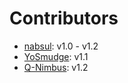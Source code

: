 # Contributors

- [nabsul](https://github.com/nabsul): v1.0 - v1.2
- [YoSmudge](https://github.com/YoSmudge): v1.1
- [Q-Nimbus](https://github.com/Q-Nimbus): v1.2
